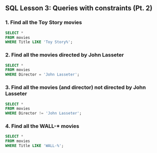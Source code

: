## SQL Lesson 3: Queries with constraints (Pt. 2)
### 1. Find all the Toy Story movies
```SQL
SELECT * 
FROM movies
WHERE Title LIKE 'Toy Story%';
```

### 2. Find all the movies directed by John Lasseter
```SQL
SELECT * 
FROM movies
WHERE Director = 'John Lasseter';
```

### 3. Find all the movies (and director) not directed by John Lasseter
```SQL
SELECT * 
FROM movies
WHERE Director != 'John Lasseter';
```

### 4. Find all the WALL-* movies
```SQL
SELECT * 
FROM movies
WHERE Title LIKE 'WALL-%';
```